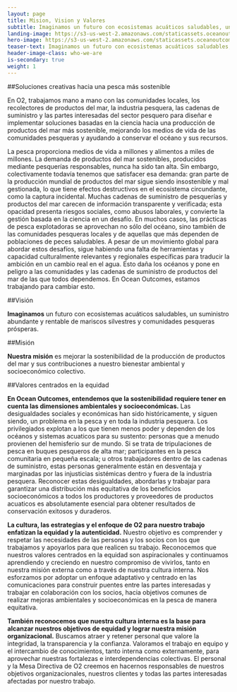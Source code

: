 ```yaml
---
layout: page 
title: Mision, Vision y Valores
subtitle: Imaginamos un futuro con ecosistemas acuáticos saludables, un suministro abundante y rentable de mariscos silvestres y comunidades pesqueras prósperas.
landing-image: https://s3-us-west-2.amazonaws.com/staticassets.oceanoutcomes.org/rollover+images/vision-and-mission-hover.jpg
hero-image: https://s3-us-west-2.amazonaws.com/staticassets.oceanoutcomes.org/hero+photos/visionmissionhero.jpg
teaser-text: Imaginamos un futuro con ecosistemas acuáticos saludables, un suministro abundante y rentable de mariscos silvestres y comunidades pesqueras prósperas.
header-image-class: who-we-are
is-secondary: true
weight: 1
---
```


##Soluciones creativas hacia una pesca más sostenible

En O2, trabajamos mano a mano con las comunidades locales, los recolectores de productos del mar, la industria pesquera, las cadenas de suministro y las partes interesadas del sector pesquero para diseñar e implementar soluciones basadas en la ciencia hacia una producción de productos del mar más sostenible, mejorando los medios de vida de las comunidades pesqueras y ayudando a conservar el océano y sus recursos.

La pesca proporciona medios de vida a millones y alimentos a miles de millones. La demanda de productos del mar sostenibles, producidos mediante pesquerías responsables, nunca ha sido tan alta. Sin embargo, colectivamente todavía tenemos que satisfacer esa demanda: gran parte de la producción mundial de productos del mar sigue siendo insostenible y mal gestionada, lo que tiene efectos destructivos en el ecosistema circundante, como la captura incidental. Muchas cadenas de suministro de pesquerías y productos del mar carecen de información transparente y verificada; esta opacidad presenta riesgos sociales, como abusos laborales, y convierte la gestión basada en la ciencia en un desafío. En muchos casos, las prácticas de pesca explotadoras se aprovechan no sólo del océano, sino también de las comunidades pesqueras locales y de aquellas que más dependen de poblaciones de peces saludables. A pesar de un movimiento global para abordar estos desafíos, sigue habiendo una falta de herramientas y capacidad culturalmente relevantes y regionales específicas para traducir la ambición en un cambio real en el agua. Esto daña los océanos y pone en peligro a las comunidades y las cadenas de suministro de productos del mar de las que todos dependemos. En Ocean Outcomes, estamos trabajando para cambiar esto.

##Visión

**Imaginamos** un futuro con ecosistemas acuáticos saludables, un suministro abundante y rentable de mariscos silvestres y comunidades pesqueras prósperas.

##Misión

**Nuestra misión** es mejorar la sostenibilidad de la producción de productos del mar y sus contribuciones a nuestro bienestar ambiental y socioeconómico colectivo.

##Valores centrados en la equidad

**En Ocean Outcomes, entendemos que la sostenibilidad requiere tener en cuenta las dimensiones ambientales y socioeconómicas.** Las desigualdades sociales y económicas han sido históricamente, y siguen siendo, un problema en la pesca y en toda la industria pesquera. Los privilegiados explotan a los que tienen menos poder y dependen de los océanos y sistemas acuaticos para su sustento: personas que a menudo provienen del hemisferio sur de mundo. Si se trata de tripulaciones de pesca en buques pesqueros de alta mar; participantes en la pesca comunitaria en pequeña escala; u otros trabajadores dentro de las cadenas de suministro, estas personas generalmente están en desventaja y marginadas por las injusticias sistémicas dentro y fuera de la industria pesquera. Reconocer estas desigualdades, abordarlas y trabajar para garantizar una distribución más equitativa de los beneficios socioeconómicos a todos los productores y proveedores de productos acuaticos es absolutamente esencial para obtener resultados de conservación exitosos y duraderos.

**La cultura, las estrategias y el enfoque de O2 para nuestro trabajo enfatizan la equidad y la autenticidad.** Nuestro objetivo es comprender y respetar las necesidades de las personas y los socios con los que trabajamos y apoyarlos para que realicen su trabajo. Reconocemos que nuestros valores centrados en la equidad son aspiracionales y continuamos aprendiendo y creciendo en nuestro compromiso de vivirlos, tanto en nuestra misión externa como a través de nuestra cultura interna. Nos esforzamos por adoptar un enfoque adaptativo y centrado en las comunicaciones para construir puentes entre las partes interesadas y trabajar en colaboración con los socios, hacia objetivos comunes de realizar mejoras ambientales y socioeconómicas en la pesca de manera equitativa.

**También reconocemos que nuestra cultura interna es la base para alcanzar nuestros objetivos de equidad y lograr nuestra misión organizacional.** Buscamos atraer y retener personal que valore la integridad, la transparencia y la confianza. Valoramos el trabajo en equipo y el intercambio de conocimientos, tanto interna como externamente, para aprovechar nuestras fortalezas e interdependencias colectivas. El personal y la Mesa Directiva de O2 creemos en hacernos responsables de nuestros objetivos organizacionales, nuestros clientes y todas las partes interesadas afectadas por nuestro trabajo.
